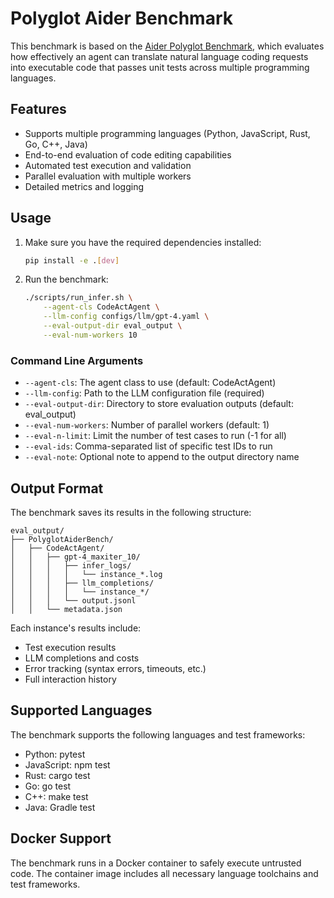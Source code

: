# Polyglot Aider Benchmark

This benchmark is based on the [Aider Polyglot Benchmark](https://github.com/Aider-AI/aider/tree/main/benchmark), which evaluates how effectively an agent can translate natural language coding requests into executable code that passes unit tests across multiple programming languages.

## Features

- Supports multiple programming languages (Python, JavaScript, Rust, Go, C++, Java)
- End-to-end evaluation of code editing capabilities
- Automated test execution and validation
- Parallel evaluation with multiple workers
- Detailed metrics and logging

## Usage

1. Make sure you have the required dependencies installed:
   ```bash
   pip install -e .[dev]
   ```

2. Run the benchmark:
   ```bash
   ./scripts/run_infer.sh \
       --agent-cls CodeActAgent \
       --llm-config configs/llm/gpt-4.yaml \
       --eval-output-dir eval_output \
       --eval-num-workers 10
   ```

### Command Line Arguments

- `--agent-cls`: The agent class to use (default: CodeActAgent)
- `--llm-config`: Path to the LLM configuration file (required)
- `--eval-output-dir`: Directory to store evaluation outputs (default: eval_output)
- `--eval-num-workers`: Number of parallel workers (default: 1)
- `--eval-n-limit`: Limit the number of test cases to run (-1 for all)
- `--eval-ids`: Comma-separated list of specific test IDs to run
- `--eval-note`: Optional note to append to the output directory name

## Output Format

The benchmark saves its results in the following structure:
```
eval_output/
├── PolyglotAiderBench/
│   ├── CodeActAgent/
│   │   ├── gpt-4_maxiter_10/
│   │   │   ├── infer_logs/
│   │   │   │   └── instance_*.log
│   │   │   ├── llm_completions/
│   │   │   │   └── instance_*/
│   │   │   └── output.jsonl
│   │   └── metadata.json
```

Each instance's results include:
- Test execution results
- LLM completions and costs
- Error tracking (syntax errors, timeouts, etc.)
- Full interaction history

## Supported Languages

The benchmark supports the following languages and test frameworks:
- Python: pytest
- JavaScript: npm test
- Rust: cargo test
- Go: go test
- C++: make test
- Java: Gradle test

## Docker Support

The benchmark runs in a Docker container to safely execute untrusted code. The container image includes all necessary language toolchains and test frameworks.